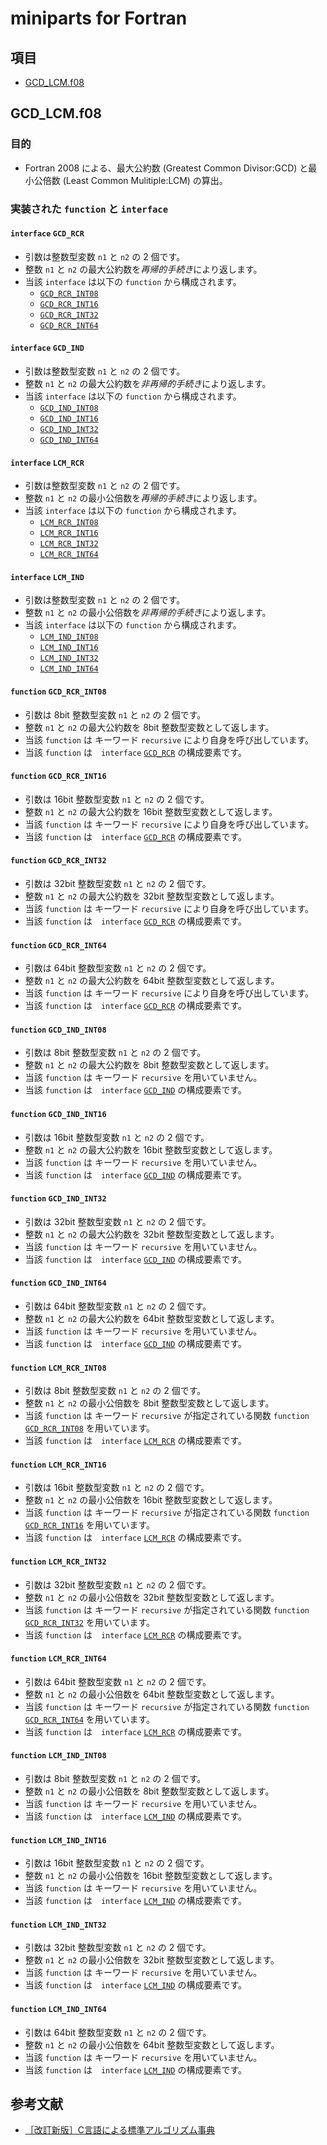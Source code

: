 # miniparts for Fortran #

## 項目 ##

* [GCD_LCM.f08](#gcd_lcmf08)

## GCD_LCM.f08 ##

### 目的 ###

* Fortran 2008 による、最大公約数 (Greatest Common Divisor:GCD) と最小公倍数 (Least Common Mulitiple:LCM) の算出。

### 実装された `function` と `interface` ###

#### `interface` `GCD_RCR` ####

* 引数は整数型変数 `n1` と `n2` の 2 個です。
* 整数 `n1` と `n2` の最大公約数を*再帰的手続き*により返します。
* 当該 `interface` は以下の `function` から構成されます。
  * [`GCD_RCR_INT08`](#function-gcd_rcr_int08)
  * [`GCD_RCR_INT16`](#function-gcd_rcr_int16)
  * [`GCD_RCR_INT32`](#function-gcd_rcr_int32)
  * [`GCD_RCR_INT64`](#function-gcd_rcr_int64)

#### `interface` `GCD_IND` ####

* 引数は整数型変数 `n1` と `n2` の 2 個です。
* 整数 `n1` と `n2` の最大公約数を*非再帰的手続き*により返します。
* 当該 `interface` は以下の `function` から構成されます。
  * [`GCD_IND_INT08`](#function-gcd_ind_int08)
  * [`GCD_IND_INT16`](#function-gcd_ind_int16)
  * [`GCD_IND_INT32`](#function-gcd_ind_int32)
  * [`GCD_IND_INT64`](#function-gcd_ind_int64)

#### `interface` `LCM_RCR` ####

* 引数は整数型変数 `n1` と `n2` の 2 個です。
* 整数 `n1` と `n2` の最小公倍数を*再帰的手続き*により返します。
* 当該 `interface` は以下の `function` から構成されます。
  * [`LCM_RCR_INT08`](#function-lcm_rcr_int08)
  * [`LCM_RCR_INT16`](#function-lcm_rcr_int16)
  * [`LCM_RCR_INT32`](#function-lcm_rcr_int32)
  * [`LCM_RCR_INT64`](#function-lcm_rcr_int64)

#### `interface` `LCM_IND` ####

* 引数は整数型変数 `n1` と `n2` の 2 個です。
* 整数 `n1` と `n2` の最小公倍数を*非再帰的手続き*により返します。
* 当該 `interface` は以下の `function` から構成されます。
  * [`LCM_IND_INT08`](#function-lcm_ind_int08)
  * [`LCM_IND_INT16`](#function-lcm_ind_int16)
  * [`LCM_IND_INT32`](#function-lcm_ind_int32)
  * [`LCM_IND_INT64`](#function-lcm_ind_int64)

#### `function` `GCD_RCR_INT08` ####

* 引数は 8bit 整数型変数 `n1` と `n2` の 2 個です。
* 整数 `n1` と `n2` の最大公約数を 8bit 整数型変数として返します。
* 当該 `function` は キーワード `recursive` により自身を呼び出しています。
* 当該 `function` は　`interface` [`GCD_RCR`](#interface-gcd_rcr) の構成要素です。

#### `function` `GCD_RCR_INT16` ####

* 引数は 16bit 整数型変数 `n1` と `n2` の 2 個です。
* 整数 `n1` と `n2` の最大公約数を 16bit 整数型変数として返します。
* 当該 `function` は キーワード `recursive` により自身を呼び出しています。
* 当該 `function` は　`interface` [`GCD_RCR`](#interface-gcd_rcr) の構成要素です。

#### `function` `GCD_RCR_INT32` ####

* 引数は 32bit 整数型変数 `n1` と `n2` の 2 個です。
* 整数 `n1` と `n2` の最大公約数を 32bit 整数型変数として返します。
* 当該 `function` は キーワード `recursive` により自身を呼び出しています。
* 当該 `function` は　`interface` [`GCD_RCR`](#interface-gcd_rcr) の構成要素です。

#### `function` `GCD_RCR_INT64` ####

* 引数は 64bit 整数型変数 `n1` と `n2` の 2 個です。
* 整数 `n1` と `n2` の最大公約数を 64bit 整数型変数として返します。
* 当該 `function` は キーワード `recursive` により自身を呼び出しています。
* 当該 `function` は　`interface` [`GCD_RCR`](#interface-gcd_rcr) の構成要素です。

#### `function` `GCD_IND_INT08` ####

* 引数は 8bit 整数型変数 `n1` と `n2` の 2 個です。
* 整数 `n1` と `n2` の最大公約数を 8bit 整数型変数として返します。
* 当該 `function` は キーワード `recursive` を用いていません。
* 当該 `function` は　`interface` [`GCD_IND`](#interface-gcd_ind) の構成要素です。

#### `function` `GCD_IND_INT16` ####

* 引数は 16bit 整数型変数 `n1` と `n2` の 2 個です。
* 整数 `n1` と `n2` の最大公約数を 16bit 整数型変数として返します。
* 当該 `function` は キーワード `recursive` を用いていません。
* 当該 `function` は　`interface` [`GCD_IND`](#interface-gcd_ind) の構成要素です。

#### `function` `GCD_IND_INT32` ####

* 引数は 32bit 整数型変数 `n1` と `n2` の 2 個です。
* 整数 `n1` と `n2` の最大公約数を 32bit 整数型変数として返します。
* 当該 `function` は キーワード `recursive` を用いていません。
* 当該 `function` は　`interface` [`GCD_IND`](#interface-gcd_ind) の構成要素です。

#### `function` `GCD_IND_INT64` ####

* 引数は 64bit 整数型変数 `n1` と `n2` の 2 個です。
* 整数 `n1` と `n2` の最大公約数を 64bit 整数型変数として返します。
* 当該 `function` は キーワード `recursive` を用いていません。
* 当該 `function` は　`interface` [`GCD_IND`](#interface-gcd_ind) の構成要素です。

#### `function` `LCM_RCR_INT08` ####

* 引数は 8bit 整数型変数 `n1` と `n2` の 2 個です。
* 整数 `n1` と `n2` の最小公倍数を 8bit 整数型変数として返します。
* 当該 `function` は キーワード `recursive` が指定されている関数 `function` [`GCD_RCR_INT08`](#function-gcd_rcr_int08) を用いています。
* 当該 `function` は　`interface` [`LCM_RCR`](#interface-lcm_rcr) の構成要素です。

#### `function` `LCM_RCR_INT16` ####

* 引数は 16bit 整数型変数 `n1` と `n2` の 2 個です。
* 整数 `n1` と `n2` の最小公倍数を 16bit 整数型変数として返します。
* 当該 `function` は キーワード `recursive` が指定されている関数 `function` [`GCD_RCR_INT16`](#function-gcd_rcr_int16) を用いています。
* 当該 `function` は　`interface` [`LCM_RCR`](#interface-lcm_rcr) の構成要素です。

#### `function` `LCM_RCR_INT32` ####

* 引数は 32bit 整数型変数 `n1` と `n2` の 2 個です。
* 整数 `n1` と `n2` の最小公倍数を 32bit 整数型変数として返します。
* 当該 `function` は キーワード `recursive` が指定されている関数 `function` [`GCD_RCR_INT32`](#function-gcd_rcr_int32) を用いています。
* 当該 `function` は　`interface` [`LCM_RCR`](#interface-lcm_rcr) の構成要素です。

#### `function` `LCM_RCR_INT64` ####

* 引数は 64bit 整数型変数 `n1` と `n2` の 2 個です。
* 整数 `n1` と `n2` の最小公倍数を 64bit 整数型変数として返します。
* 当該 `function` は キーワード `recursive` が指定されている関数 `function` [`GCD_RCR_INT64`](#function-gcd_rcr_int64) を用いています。
* 当該 `function` は　`interface` [`LCM_RCR`](#interface-lcm_rcr) の構成要素です。

#### `function` `LCM_IND_INT08` ####

* 引数は 8bit 整数型変数 `n1` と `n2` の 2 個です。
* 整数 `n1` と `n2` の最小公倍数を 8bit 整数型変数として返します。
* 当該 `function` は キーワード `recursive` を用いていません。
* 当該 `function` は　`interface` [`LCM_IND`](#interface-lcm_ind) の構成要素です。

#### `function` `LCM_IND_INT16` ####

* 引数は 16bit 整数型変数 `n1` と `n2` の 2 個です。
* 整数 `n1` と `n2` の最小公倍数を 16bit 整数型変数として返します。
* 当該 `function` は キーワード `recursive` を用いていません。
* 当該 `function` は　`interface` [`LCM_IND`](#interface-lcm_ind) の構成要素です。

#### `function` `LCM_IND_INT32` ####

* 引数は 32bit 整数型変数 `n1` と `n2` の 2 個です。
* 整数 `n1` と `n2` の最小公倍数を 32bit 整数型変数として返します。
* 当該 `function` は キーワード `recursive` を用いていません。
* 当該 `function` は　`interface` [`LCM_IND`](#interface-lcm_ind) の構成要素です。

#### `function` `LCM_IND_INT64` ####

* 引数は 64bit 整数型変数 `n1` と `n2` の 2 個です。
* 整数 `n1` と `n2` の最小公倍数を 64bit 整数型変数として返します。
* 当該 `function` は キーワード `recursive` を用いていません。
* 当該 `function` は　`interface` [`LCM_IND`](#interface-lcm_ind) の構成要素です。

## 参考文献 ##

* [［改訂新版］C言語による標準アルゴリズム事典](https://gihyo.jp/book/2018/978-4-7741-9690-9)